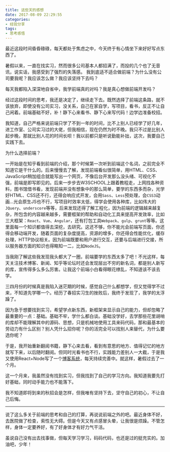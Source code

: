 ```yaml
---
title: 这些天的感想
date: 2017-08-09 22:29:55
categories:
- 经验分享
tags:
- 思考感悟
---
```


最近这段时间昏昏碌碌，每天都处于焦虑之中，今天终于有心情坐下来好好写点东西了。
<!--more-->

暑假以来，一直在找实习，然而很多公司基本人都招满了，而投的几个也了无音讯，说实话，我感受到了强烈的失落感。
我到底适不适合做前端？为什么没有公司要我呢？我应该怎么做？我应该坚持下去吗？

每天我都陷入深深地自省中，我学前端真的对吗？我是真心想做前端开发吗？

经过这段时间的思考，我还是决定了，继续走下去。既然选择了前端这条路，就不该放弃，即使没有公司实习，没关系，自己在家自学，写项目，看书，反正不让自己闲着。前端基础不好，补！静下心来看书、静下心来写代码！边学边准备校招。

我知道，自己严格来说前端只学了不到一年的时间，比不上别人已经学了好几年，进工作室、公司实习过的大佬，但我相信，现在仍然为时不晚。我只不过是比别人起步晚，那就比别人花的时间长呗！我以前都只是听说勤能补拙，这次，我要自己实践下去。

为什么选择前端？

一开始是在知乎看到前端的介绍，那个时候第一次听到前端这个名词，之前完全不知道它是干什么的。后来慢慢去了解，发现前端看似很简单，用HTML、CSS、JavaScript稍加组合就能写出一个网页，不像后台开发那么没头绪、可视化不强，前端是即写即见的。后来一步步去W3SCHOOL上跟着教程走，上网找各种资料，图书馆借书看，发现前端并没有想象中的那么简单，要学的东西多而杂，光学好HTML、CSS还不行，还得会响应式开发，会用`Sass`、`Less`预处理，会`CSS3`动画...光会原生JS也不行，写项目时效率太低，得学会使用各种库，比如伟大的`JQuery`、`underscore`等等，后来发现还得了解工程化，因为前端的逻辑越来越复杂，所包含的内容越来越多，需要框架的帮助和自动化工具来提高开发效率，比如三大框架：`React`、`Vue`、`Angular`，还有打包工具`Webpack`、`gulp`、`grunt`等等。这里面每一个知识都值得去深挖，去研究。这还不够，你不能光会前端写页面，你还得会移动端开发，随着页面的复杂度提高，资源的增多，你还得会性能优化，缓存处理，HTTP协议相关。因为前端既要和用户进行交互，还要与后端进行交接，所以服务器方面的知识也得略知一二，比如`NodeJS`。

当我刚了解这些我发现我头都大了一圈，前端要学的东西太多了吧！不光这样，每天关注技术博客、新闻、知乎等论坛时还会发现层出不穷的新名词，都是别人新写的库，宣传得多么多么厉害。让我这个前端小白看得眼花缭乱，不知道该不该去学。

三四月份的时候真是我陷入迷茫期的时候，感觉自己什么都想学，但又觉得学不过来，不知道先学哪一个。经历了春招实习生的挫败后，我终于发现了，我学的太浮躁了。

因为急于想要找到实习，希望学点新东西，新框架来显示自己的能力，但却忽略了最重要的一点：基础。基础不牢，学什么都白谈。基础没学好，去学那些花里胡哨的库却不能理解其中的源码、思想，只是机械地使用工具来码代码，那和最基本的劳动力有什么区别？别人凭什么招你呢？你的活完全可以找别人来替代，为什么要选你呢？

于是，我开始重新翻阅书籍，静下心来去看，看到有意思的地方、值得记忆的地方就写下来，以后随时翻阅。但同时光看书也不行，实践能力差别人一大截，于是我又使用React+Node写了一个[博客系统](https://github.com/flyrk/myblog)，每天持续完善中。就这样，暑假过去了一个月。

这一个月来，我虽然没有找到实习，但我找到了自己的学习方向。我知道我要先打好基础，同时动手能力也不能落下。

我不知道即将到来的秋招会是怎样，但我唯有坚持下去，坚守自己的初心，不让自己后悔。

---

说了这么多关于前端的思考和自己的打算，再说说前端之外的吧。最近身体不好，去医院做了检查，索性无大碍。但是今天又有点感冒头晕，让我很是烦躁。不管怎样，身体一定要养好，有了好身体才有好力气干活。

虽说自己没有出去找事做，但每天学习学习，码码代码，也还是过的挺充实的。加油吧，少年！

